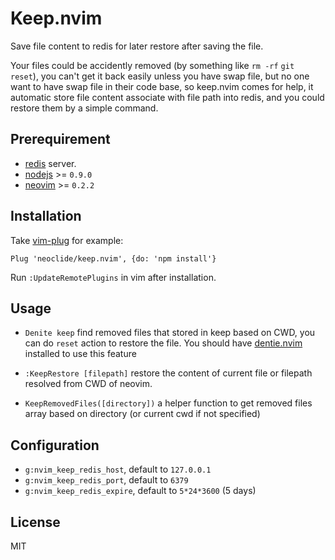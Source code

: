 # Keep.nvim

Save file content to redis for later restore after saving the file.

Your files could be accidently removed (by something like `rm -rf` `git reset`),
you can't get it back easily unless you have swap file, but no one want to have
swap file in their code base, so keep.nvim comes for help, it automatic store
file content associate with file path into redis, and you could restore them by
a simple command.

## Prerequirement

* [redis](https://redis.io/) server.
* [nodejs](http://nodejs.org/) >= `0.9.0`
* [neovim](https://github.com/neovim/neovim) >= `0.2.2`

## Installation

Take [vim-plug](https://github.com/junegunn/vim-plug) for example:

    Plug 'neoclide/keep.nvim', {do: 'npm install'}

Run `:UpdateRemotePlugins` in vim after installation.

## Usage

* `Denite keep` find removed files that stored in keep based on CWD, you can do
  `reset` action to restore the file. You should have
  [dentie.nvim](https://github.com/Shougo/denite.nvim) installed to use this
  feature

* `:KeepRestore [filepath]` restore the content of current file or filepath
  resolved from CWD of neovim.

* `KeepRemovedFiles([directory])` a helper function to get removed files array
based on directory (or current cwd if not specified)

## Configuration

* `g:nvim_keep_redis_host`, default to `127.0.0.1`
* `g:nvim_keep_redis_port`, default to `6379`
* `g:nvim_keep_redis_expire`, default to `5*24*3600` (5 days)

## License

MIT
